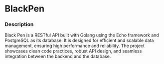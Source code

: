 # BlackPen


### Description 
Black Pen is a RESTful API built with Golang using the Echo framework and PostgreSQL as its database. It is designed for efficient and scalable data management, ensuring high performance and reliability. The project showcases clean code practices, robust API design, and seamless integration between the backend and the database.
